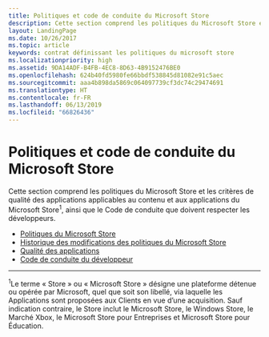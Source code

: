 ```yaml
---
title: Politiques et code de conduite du Microsoft Store
description: Cette section comprend les politiques du Microsoft Store et les critères de qualité des applications applicables au contenu et aux applications du Microsoft Store, ainsi que le Code de conduite que doivent respecter les développeurs.
layout: LandingPage
ms.date: 10/26/2017
ms.topic: article
keywords: contrat définissant les politiques du microsoft store
ms.localizationpriority: high
ms.assetid: 9DA14ADF-B4FB-4EC8-8D63-4B9152476BE0
ms.openlocfilehash: 624b40fd5980fe66bbdf538845d81082e91c5aec
ms.sourcegitcommit: aaa4b898da5869c064097739cf3dc74c29474691
ms.translationtype: HT
ms.contentlocale: fr-FR
ms.lasthandoff: 06/13/2019
ms.locfileid: "66826436"
---
```

# <a name="store-policies-and-code-of-conduct"></a>Politiques et code de conduite du Microsoft Store

Cette section comprend les politiques du Microsoft Store et les critères de qualité des applications applicables au contenu et aux applications du Microsoft Store<sup>1</sup>, ainsi que le Code de conduite que doivent respecter les développeurs.

- [Politiques du Microsoft Store](store-policies.md)
- [Historique des modifications des politiques du Microsoft Store](store-policies-change-history.md)
- [Qualité des applications](store-app-quality.md)
- [Code de conduite du développeur](store-developer-code-of-conduct.md)


---
<sup>1</sup>Le terme « Store » ou « Microsoft Store » désigne une plateforme détenue ou opérée par Microsoft, quel que soit son libellé, via laquelle les Applications sont proposées aux Clients en vue d’une acquisition. Sauf indication contraire, le Store inclut le Microsoft Store, le Windows Store, le Marché Xbox, le Microsoft Store pour Entreprises et Microsoft Store pour Éducation.